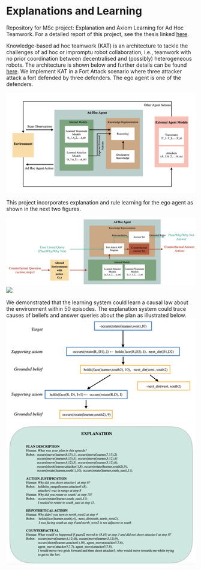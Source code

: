 # Explanations and Learning
Repository for MSc project: Explanation and Axiom Learning for Ad Hoc Teamwork. 
For a detailed report of this project, see the thesis linked [here](https://drive.google.com/file/d/1DNTGtDMFa1xbxG65BY_Vduoroh-ChRxH/view).

Knowledge-based ad hoc teamwork (KAT) is an architecture to tackle the challenges of ad hoc or impromptu robot collaboration, i.e., teamwork with no prior coordination between decentralised and (possibly) heterogeneous robots. The architecture is shown below and further details can be found [here](https://www.cs.bham.ac.uk/~sridharm/Papers/tplp23_ahtPartialObsComm.pdf). We implement KAT in a Fort Attack scenario where three attacker attack a fort defended by three defenders. The ego agent is one of the defenders.

![](KAT-arch.png)

This project incorporates explanation and rule learning for the ego agent as shown in the next two figures.

![](Explanation.png)
![](AxiomLearning.png)

We demonstrated that the learning system could learn a causal law about the environment within 50 episodes. The explanation system could trace causes of beliefs and answer queries about the plan as illustrated below.
![](belief_tree.png)
![](QnA.png)
